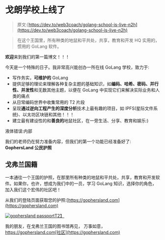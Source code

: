# 戈朗学校上线了

> 原文:[https://dev.to/web3coach/golang-school-is-live-n2h](https://dev.to/web3coach/golang-school-is-live-n2h)

> 在这个王国里，所有种类的地鼠和平共处，共享，教育和开发 HQ 实用的，惯用的 GoLang 软件。

**欢迎**来到我们的第一篇博文！！！

今天是一个特殊的日子。我非常高兴能创办一所在线 GoLang 学校，致力于:

*   写作务实，**可维护的** GoLang
*   提供足够的理论来理解各种复杂主题的基础知识，如**编码、哈希、密码、并行性、并发性**和无数其他主题，以便在 GoLang 中实现它们来解决实际业务和人类的痛点
*   从日常编码世界中收集常用的 T2 片段
*   呈现**通过逆向工程产生的深度分析**技术上最有趣的项目，如 IPFS(星际文件系统)、以太坊区块链和其他！！！
*   建立最有建设性的和**善良的**地鼠社区，在一旁生活、分享、教育和娱乐:)

液体错误:内部

我们的老师仍在努力准备内容，但我们的第一个功能已经准备好了: **GophersLand 公民护照**

## [](#gophersland-citizenship)戈弗兰国籍

一本通往一个王国的护照，在那里所有种类的地鼠和平共处，共享，教育和开发软件。如果你，也许，想成为我们中的一员，学习 GoLang 知识，选择你的角色，加入我们这个宏伟的社区吧！

从我们的登陆页面获取您的护照:[https://gophersland.com](https://gophersland.com)

[![gophersland passport](../Images/19b6d7380bfad627b0532b18117316a9.png)T2】](https://gophersland.com)

我的朋友，在戈弗兰王国的图书馆再见，
万事如意，
https://gophersland.com[社区](https://gophersland.com)